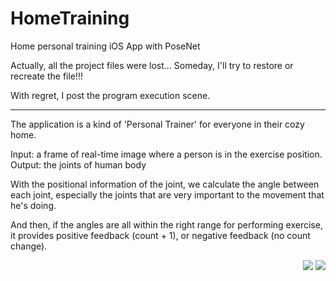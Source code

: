 # HomeTraining
Home personal training iOS App with PoseNet

Actually, all the project files were lost...
Someday, I'll try to restore or recreate the file!!!

With regret, I post the program execution scene.

-----------------------------------------------------------

The application is a kind of 'Personal Trainer' for everyone in their cozy home.

Input: a frame of real-time image where a person is in the exercise position.
Output: the joints of human body

With the positional information of the joint, we calculate the angle between each joint, especially the joints that are very important to the movement that he's doing.

And then, if the angles are all within the right range for performing exercise, it provides positive feedback (count + 1), or negative feedback (no count change).

<p align="right">
<img src="https://user-images.githubusercontent.com/59859774/191319596-370519e8-a02c-43ea-a5cb-7c2fd4c89a51.gif">
<img src="https://user-images.githubusercontent.com/59859774/191319923-db275e41-da75-4a25-b151-faef9ae17a62.gif">
</p>
